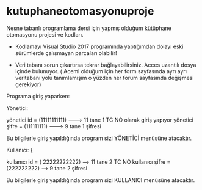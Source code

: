 # kutuphaneotomasyonuproje
Nesne tabanlı programlama dersi için yapmış olduğum kütüphane otomasyonu projesi ve kodları.


- Kodlamayı Visual Studio 2017 programında yaptığımdan dolayı eski sürümlerde çalışmayan parçaları olabilir!

- Veri tabanı sorun çıkartırsa tekrar bağlayabilirsiniz. Acces uzantılı dosya içinde bulunuyor.
  ( Acemi olduğum için her form sayfasında ayrı ayrı veritabanı yolu tanımlamışım o yüzden her forum sayfasında değişmesi gerekiyor)

Programa giriş yaparken:  

Yönetici:


yönetici id = (11111111111)            ---> 11 tane 1 TC NO olarak giriş yapıyor
yönetici şifre = (111111111)           ---> 9 tane 1 şifresi 

Bu bilgilerle giriş yapıldığında program sizi YÖNETİCİ menüsüne atacaktır.



Kullanıcı:
{

kullanıcı id = ( 22222222222)             --> 11 tane 2 TC NO
kullanıcı şifre = (222222222)             --> 9 tane 2 şifresi

Bu bilgilerle giriş yapıldığında program sizi KULLANICI menüsüne atacaktır.
